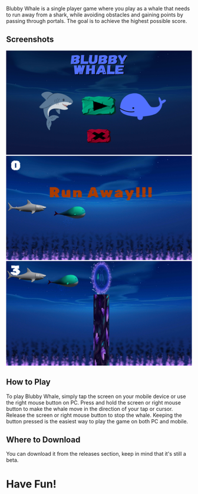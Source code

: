 Blubby Whale is a single player game where you play as a whale that needs to run away from a shark, while avoiding obstacles and gaining points by passing through portals. The goal is to achieve the highest possible score.

## Screenshots
![alt text](https://github.com/walberh96/Blubby_Whale/blob/master/Pasted%20image%2020230513203701.png?raw=true)
![alt text](https://github.com/walberh96/Blubby_Whale/blob/master/Pasted%20image%2020230513203753.png?raw=true)
![alt text](https://github.com/walberh96/Blubby_Whale/blob/master/Pasted%20image%2020230513203831.png?raw=true)

## How to Play
To play Blubby Whale, simply tap the screen on your mobile device or use the right mouse button on PC. Press and hold the screen or right mouse button to make the whale move in the direction of your tap or cursor. Release the screen or right mouse button to stop the whale. Keeping the button pressed is the easiest way to play the game on both PC and mobile.

## Where to Download
You can download it from the releases section, keep in mind that it's still a beta.

<h1>Have Fun!</h1>
